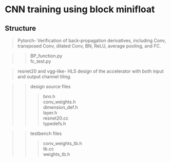 # CNN training using block minifloat

## Structure  

> Pytorch- Verification of back-propagation derivatives, including Conv, transposed Conv, dilated Conv, BN, ReLU, average pooling, and FC.  

>> BP_function.py  
>> fc_test.py

> resnet20 and vgg-like- HLS design of the accelerator with both input and output channel tiling.

>> design source files    
>>> bnn.h  
>>> conv_weights.h   
>>> dimension_def.h   
>>> layer.h   
>>> resnet20.cc  
>>> typedefs.h  

>> testbench files
>>> conv_weights_tb.h  
>>> tb.cc  
>>> weights_tb.h  
